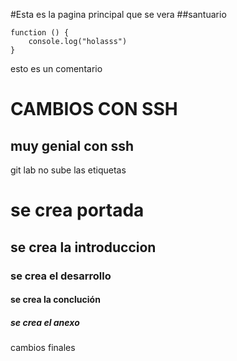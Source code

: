 #Esta es la pagina principal que se vera
##santuario

```
function () {
    console.log("holasss")
}
```
esto es un comentario
# CAMBIOS CON SSH
## muy genial con ssh
git lab no sube las etiquetas
# se crea portada
## se crea la introduccion
### se crea el desarrollo
#### se crea la conclución
##### se crea el anexo

cambios finales